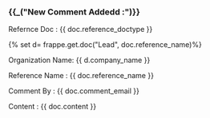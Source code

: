 <h3>{{_("New Comment Addedd :")}}</h3>
<p>Refernce Doc : {{ doc.reference_doctype }}</p>
{% set  d= frappe.get.doc("Lead", doc.reference_name)%}
<p>Organization Name: {{ d.company_name }}
<p>Reference Name : {{ doc.reference_name }}</p>
<p>Comment By : {{ doc.comment_email }}</p>
<p>Content : {{ doc.content }}</p>
